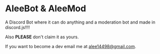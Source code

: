 # AleeBot & AleeMod
A Discord Bot where it can do anything and a moderation bot and made in discord.js!!!!

Also **PLEASE** don't claim it as yours.

If you want to become a dev email me at alee14498@gmail.com.
